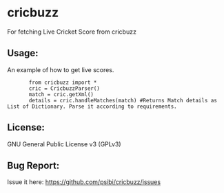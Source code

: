 cricbuzz
========

For fetching Live Cricket Score from cricbuzz

Usage:
------

An example of how to get live scores.

    	   from cricbuzz import *    	   
    	   cric = CricbuzzParser()
    	   match = cric.getXml()
    	   details = cric.handleMatches(match) #Returns Match details as List of Dictionary. Parse it according to requirements.
    

License:
--------
GNU General Public License v3 (GPLv3)

Bug Report:
-----------
Issue it here: https://github.com/psibi/cricbuzz/issues

